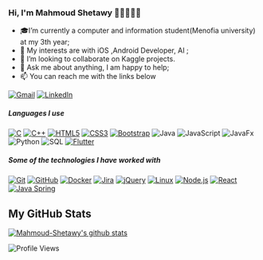 

<!--
**Mahmoud-Shetawy/Mahmoud-Shetawy** is a ✨ _special_ ✨ repository because its `README.md` (this file) appears on your GitHub profile.-->

### Hi, I'm Mahmoud Shetawy 👋🏼👨🏻‍💻

- 🎓I’m currently a computer and information student(Menofia university) at my 3th year; 
- 🤔 My interests are with iOS ,Android Developer, AI  ;
- 👯 I’m looking to collaborate on Kaggle projects.
- 💬 Ask me about anything, I am happy to help;
- :mailbox: You can reach me with the links below


[![Gmail](https://img.shields.io/badge/-GMAIL-D14836?style=for-the-badge&logo=gmail&logoColor=white)](mailto:mahmoudshetawy231@gmail.com)
[![LinkedIn](https://img.shields.io/badge/-LINKEDIN-0077B5?style=for-the-badge&logo=linkedin&logoColor=white)](https://www.linkedin.com/in/mahmoud-shetawy-337349198)

##### Languages I use

[![C](https://img.shields.io/badge/-C-000000?style=flat&logo=c)](https://github.com/Mahmoud-Shetawy)
[![C++](https://img.shields.io/badge/-C++-000000?style=flat&logo=c%2B%2B)](https://github.com/Mahmoud-Shetawy)
[![HTML5](https://img.shields.io/badge/-HTML5-000000?style=flat&logo=html5)](https://github.com/Mahmoud-Shetawy)
[![CSS3](https://img.shields.io/badge/-CSS3-1572B6?style=flat-square&logo=css3&link=https://github.com/Mahmoud-Shetawy)](https://github.com/Mahmoud-Shetawy)
[![Bootstrap](https://img.shields.io/badge/-Bootstrap-563D7C?style=flat-square&logo=bootstrap&link=https://github.com/Mahmoud-Shetawy)](https://github.com/Mahmoud-Shetawy)
![Java](https://img.shields.io/badge/-Java-000000?style=flat&logo=java)
![JavaScript](https://img.shields.io/badge/-JavaScript-000000?style=flat&logo=javascript)
![JavaFx](https://img.shields.io/badge/-JavaFx-000000?style=flat&logo=javafx)
![Python](https://img.shields.io/badge/-Python-000000?style=flat&logo=python)
![SQL](https://img.shields.io/badge/-SQL-000000?style=flat&logo=postgresql)
[![Flutter](https://img.shields.io/badge/-Flutter-02569B?style=flat-square&logo=flutter&link=https://github.com/Mahmoud-Shetawy)](https://github.com/Mahmoud-Shetawy)


##### Some of the technologies I have worked with

[![Git](https://img.shields.io/badge/-Git-222222?style=flat&logo=git&logoColor=F05032)](https://github.com/Mahmoud-Shetawy)
[![GitHub](https://img.shields.io/badge/-GitHub-222222?style=flat&logo=github&logoColor=181717)](https://github.com/Mahmoud-Shetawy)
[![Docker](https://img.shields.io/badge/-Docker-black?style=flat-square&logo=docker&link=https://github.com/Mahmoud-Shetawy)](https://github.com/Mahmoud-Shetawy)
[![Jira](https://img.shields.io/badge/-Jira-222222?style=flat&logo=jira-software&logoColor=white&logoColor=0052CC)](https://github.com/Mahmoud-Shetawy)
[![jQuery](https://img.shields.io/badge/-jQuery-222222?style=flat&logo=jQuery&logoColor=0769AD)](https://github.com/Mahmoud-Shetawy)
[![Linux](https://img.shields.io/badge/-Linux-222222?style=flat&logo=linux&logoColor=FCC624)](https://github.com/Mahmoud-Shetawy)
[![Node.js](https://img.shields.io/badge/-Node.js-222222?style=flat&logo=node.js&logoColor=339933)](https://github.com/Mahmoud-Shetawy)
[![React](https://img.shields.io/badge/-React-222222?style=flat&logo=React&logoColor=61DAFB)](https://github.com/Mahmoud-Shetawy)
[![Java Spring](https://img.shields.io/badge/-Spring-222222?style=flat&logo=spring&logoColor=6DB33F)](https://github.com/Mahmoud-Shetawy)

## My GitHub Stats
[![Mahmoud-Shetawy's github stats](https://github-readme-stats.vercel.app/api?username=Mahmoud-Shetawy&show_icons=true&title_color=fff&icon_color=79ff97&text_color=9f9f9f&bg_color=151515)](https://github.com/Mahmoud-Shetawy)

![Profile Views](https://komarev.com/ghpvc/?username=Mahmoud-Shetawy&color=blue)



